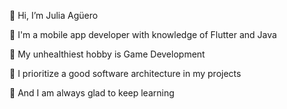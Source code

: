 👋 Hi, I’m Julia Agüero

📱 I'm a mobile app developer with knowledge of Flutter and Java

👾 My unhealthiest hobby is Game Development

📑 I prioritize a good software architecture in my projects

🌱 And I am always glad to keep learning


<!---
parkoriann/parkoriann is a ✨ special ✨ repository because its `README.md` (this file) appears on your GitHub profile.
You can click the Preview link to take a look at your changes.
--->
